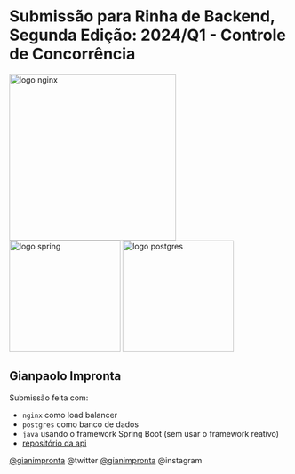 # Submissão para Rinha de Backend, Segunda Edição: 2024/Q1 - Controle de Concorrência

<img src="https://upload.wikimedia.org/wikipedia/commons/c/c5/Nginx_logo.svg" alt="logo nginx" width="300" height="auto">
<br />
<img src="https://spring.io/img/spring.svg" alt="logo spring" width="200" height="auto">
<img src="https://upload.wikimedia.org/wikipedia/commons/2/29/Postgresql_elephant.svg" alt="logo postgres" width="200" height="auto">


## Gianpaolo Impronta
Submissão feita com:
- `nginx` como load balancer
- `postgres` como banco de dados
- `java` usando o framework Spring Boot (sem usar o framework reativo)
- [repositório da api](https://github.com/gianimpronta/rdb-2024-q1-spring-boot)

[@gianimpronta](https://twitter.com/gianimpronta) @twitter
[@gianimpronta](https://isntagram.com/gianimpronta) @instagram
